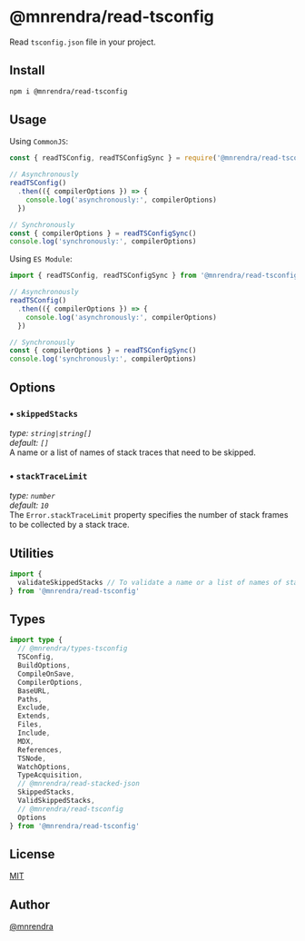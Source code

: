 # @mnrendra/read-tsconfig
Read `tsconfig.json` file in your project.

## Install
```bash
npm i @mnrendra/read-tsconfig
```

## Usage

Using `CommonJS`:
```javascript
const { readTSConfig, readTSConfigSync } = require('@mnrendra/read-tsconfig')

// Asynchronously
readTSConfig()
  .then(({ compilerOptions }) => {
    console.log('asynchronously:', compilerOptions)
  })

// Synchronously
const { compilerOptions } = readTSConfigSync()
console.log('synchronously:', compilerOptions)
```

Using `ES Module`:
```javascript
import { readTSConfig, readTSConfigSync } from '@mnrendra/read-tsconfig'

// Asynchronously
readTSConfig()
  .then(({ compilerOptions }) => {
    console.log('asynchronously:', compilerOptions)
  })

// Synchronously
const { compilerOptions } = readTSConfigSync()
console.log('synchronously:', compilerOptions)
```

## Options
### • `skippedStacks`
*type: `string|string[]`*<br/>
*default: `[]`*<br/>
A name or a list of names of stack traces that need to be skipped.
### • `stackTraceLimit`
*type: `number`*<br/>
*default: `10`*<br/>
The `Error.stackTraceLimit` property specifies the number of stack frames to be collected by a stack trace.

## Utilities
```javascript
import {
  validateSkippedStacks // To validate a name or a list of names of stack traces that need to be skipped. More info: @see https://github.com/mnrendra/validate-skipped-stacks
} from '@mnrendra/read-tsconfig'
```

## Types
```typescript
import type {
  // @mnrendra/types-tsconfig
  TSConfig,
  BuildOptions,
  CompileOnSave,
  CompilerOptions,
  BaseURL,
  Paths,
  Exclude,
  Extends,
  Files,
  Include,
  MDX,
  References,
  TSNode,
  WatchOptions,
  TypeAcquisition,
  // @mnrendra/read-stacked-json
  SkippedStacks,
  ValidSkippedStacks,
  // @mnrendra/read-tsconfig
  Options
} from '@mnrendra/read-tsconfig'
```

## License
[MIT](https://github.com/mnrendra/read-tsconfig/blob/HEAD/LICENSE)

## Author
[@mnrendra](https://github.com/mnrendra)
